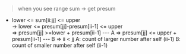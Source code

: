 > when you see range sum -> get presum

*  lower <= sum[ii:jj] <= upper  
-> lower <= presum[jj]-presum[ii-1] <= upper   
=> presum[jj] >=lower + presum[ii-1]   --- A
=> presum[jj] <= upper + presum[ii-1]  --- B
=> ii < jj
A: count of larger number after self (ii-1)
B: count of smaller number after self (ii-1)